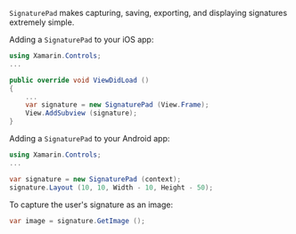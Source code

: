 `SignaturePad` makes capturing, saving, exporting, and displaying
signatures extremely simple.

Adding a `SignaturePad` to your iOS app:

```csharp
using Xamarin.Controls;
...

public override void ViewDidLoad ()
{
	...
	var signature = new SignaturePad (View.Frame);
	View.AddSubview (signature);
}
```

Adding a `SignaturePad` to your Android app:

```csharp
using Xamarin.Controls;
...

var signature = new SignaturePad (context);
signature.Layout (10, 10, Width - 10, Height - 50);
```

To capture the user's signature as an image:

```csharp
var image = signature.GetImage ();
```
